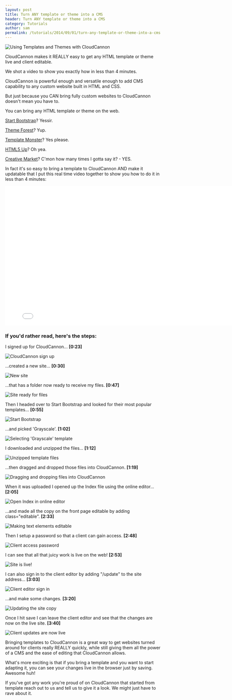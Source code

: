 ```yaml
---
layout: post
title: Turn ANY template or theme into a CMS
header: Turn ANY template or theme into a CMS
category: Tutorials
author: sam
permalink: /tutorials/2014/09/01/turn-any-template-or-theme-into-a-cms.html 
---
```


<!-- summary photo and summary here -->

![Using Templates and Themes with CloudCannon](/img/blog/template-tutorial/Using-HTML-templates-and-themes.png "Using Templates and Themes with CloudCannon")

CloudCannon makes it REALLY easy to get any HTML template or theme live and client editable.

We shot a video to show you exactly how in less than 4 minutes.

<!-- excerpt stop -->

CloudCannon is powerful enough and versatile enough to add CMS capability to any custom website built in HTML and CSS.

But just because you CAN bring fully custom websites to CloudCannon doesn't mean you have to.

You can bring any HTML template or theme on the web.
			  
[Start Bootstrap](http://startbootstrap.com/)? Yessir.

[Theme Forest](http://themeforest.net/category/site-templates)? Yup.

[Template Monster](http://www.templatemonster.com/website-templates.php)? Yes please.

[HTML5 Up](http://html5up.net/)? Oh yea.

[Creative Market](https://creativemarket.com/templates/websites)? C'mon how many times I gotta say it? - YES.

In fact it's so easy to bring a template to CloudCannon AND make it updatable that I put this real time video together to show you how to do it in less than 4 minutes:

<iframe width="800" height="450" src="//www.youtube.com/embed/8mtMXzSdnCw?rel=0" frameborder="0" allowfullscreen></iframe>



### If you'd rather read, here's the steps: ###

I signed up for CloudCannon... **[0:23]**

![CloudCannon sign up](/img/blog/template-tutorial/Templating_1.png "CloudCannon sign up")

...created a new site... **[0:30]**

![New site](/img/blog/template-tutorial/Templating_2.png "Creating a new site")

...that has a folder now ready to receive my files. **[0:47]**

![Site ready for files](/img/blog/template-tutorial/Templating_3.png "Site ready for files")

Then I headed over to Start Bootstrap and looked for their most popular templates... **[0:55]**

![Start Bootstrap](/img/blog/template-tutorial/Templating_4.png "Finding popular templates on Start Bootstrap")

...and picked 'Grayscale'. **[1:02]**

![Selecting 'Grayscale' template](/img/blog/template-tutorial/Templating_5.png "Selecting Grayscale template")

I downloaded and unzipped the files... **[1:12]**

![Unzipped template files](/img/blog/template-tutorial/Templating_6.png "Unzipped template files")

...then dragged and dropped those files into CloudCannon. **[1:19]**

![Dragging and dropping files into CloudCannon](/img/blog/template-tutorial/Templating_7.png "Dragging and dropping files into CloudCannon")

When it was uploaded I opened up the Index file using the online editor... **[2:05]**

![Open Index in online editor](/img/blog/template-tutorial/Templating_8.png "Open Index in online editor")

...and made all the copy on the front page editable by adding class="editable". **[2:33]**

![Making text elements editable](/img/blog/template-tutorial/Templating_9.png "Making text elements editable")

Then I setup a password so that a client can gain access. **[2:48]**

![Client access password](/img/blog/template-tutorial/Templating_10.png "Client access password")

I can see that all that juicy work is live on the web! **[2:53]**

![Site is live!](/img/blog/template-tutorial/Templating_11.png "Site is live!")

I can also sign in to the client editor by adding "/update" to the site address... **[3:03]**

![Client editor sign in](/img/blog/template-tutorial/Templating_12.png "Client editor sign in")

...and make some changes. **[3:20]**

![Updating the site copy](/img/blog/template-tutorial/Templating_13.png "Updating the site copy")

Once I hit save I can leave the client editor and see that the changes are now on the live site. **[3:40]**

![Client updates are now live](/img/blog/template-tutorial/Templating_14.png "Client updates are now live")

Bringing templates to CloudCannon is a great way to get websites turned around for clients really REALLY quickly, while still giving them all the power of a CMS and the ease of editing that CloudCannon allows.

What's more exciting is that if you bring a template and you want to start adapting it, you can see your changes live in the browser just by saving. Awesome huh!

If you've got any work you're proud of on CloudCannon that started from template reach out to us and tell us to give it a look. We might just have to rave about it.